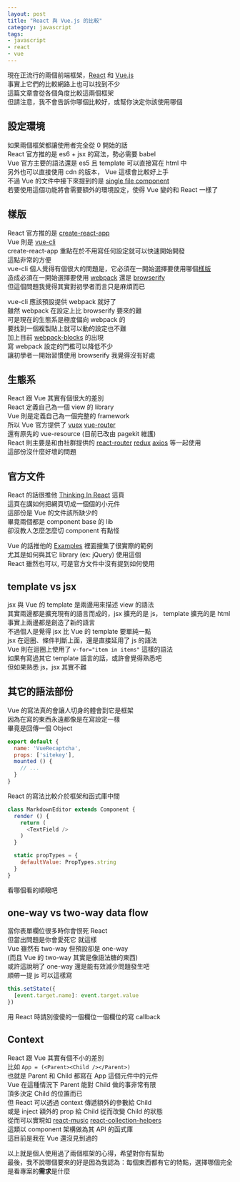 ```yaml
---
layout: post
title: "React 與 Vue.js 的比較"
category: javascript
tags:
- javascript
- react
- vue
---
```

現在正流行的兩個前端框架，[React](react) 和 [Vue.js](vue)  
事實上它們的比較網路上也可以找到不少  
這篇文章會從各個角度比較這兩個框架  
但請注意，我不會告訴你哪個比較好，或幫你決定你該使用哪個  

[react]: https://facebook.github.io/react/
[vue]: https://vuejs.org/

<!-- more -->

## 設定環境 ##
如果兩個框架都讓使用者完全從 0 開始的話  
React 官方推的是 es6 + jsx 的寫法，勢必需要 babel  
Vue 官方主要的語法還是 es5 且 template 可以直接寫在 html 中  
另外也可以直接使用 cdn 的版本， Vue 這樣會比較好上手  
不過 Vue 的文件中接下來提到的是 [single file component](single-file-component)  
若要使用這個功能將會需要額外的環境設定，使得 Vue 變的和 React 一樣了  

[single-file-component]: https://vuejs.org/v2/guide/single-file-components.html

## 樣版 ##
React 官方推的是 [create-react-app](create-react-app)  
Vue 則是 [vue-cli](vue-cli)  
create-react-app 重點在於不用寫任何設定就可以快速開始開發  
這點非常的方便  
vue-cli 個人覺得有個很大的問題是，它必須在一開始選擇要使用哪個[樣版](vuejs-templates)  
造成必須在一開始選擇要使用 [webpack](webpack) 還是 [browserify](browserify)  
但這個問題我覺得其實對初學者而言只是麻煩而已  

[create-react-app]: https://github.com/facebookincubator/create-react-app
[vue-cli]: https://github.com/vuejs/vue-cli
[vuejs-templates]: https://github.com/vuejs-templates
[webpack]: https://webpack.js.org/
[browserify]: http://browserify.org/

vue-cli 應該預設提供 webpack 就好了  
雖然 webpack 在設定上比 browserify 要來的難  
可是現在的生態系是極度偏向 webpack 的  
要找到一個複製貼上就可以動的設定也不難  
加上目前 [webpack-blocks](webpack-blocks) 的出現  
寫 webpack 設定的門檻可以降低不少  
讓初學者一開始習慣使用 browserify 我覺得沒有好處  

[webpack-blocks]: https://github.com/andywer/webpack-blocks

## 生態系 ##
React 跟 Vue 其實有個很大的差別  
React 定義自己為一個 view 的 library  
Vue 則是定義自己為一個完整的 framework  
所以 Vue 官方提供了 [vuex](vuex) [vue-router](vue-router)  
還有原先的 vue-resource (目前已改由 pagekit 維護)  
React 則主要是和由社群提供的 [react-router](react-router) [redux](redux) [axios](axios) 等一起使用  
這部份沒什麼好壞的問題  

[vuex]: https://github.com/vuejs/vuex
[vue-router]: https://github.com/vuejs/vue-router
[react-router]: https://github.com/ReactTraining/react-router
[redux]: https://github.com/reactjs/redux
[axios]: https://github.com/mzabriskie/axios

## 官方文件 ##
React 的話很推他 [Thinking In React](thinking-in-react) 這頁  
這頁在講如何把網頁切成一個個的小元件  
這部份是 Vue 的文件該所缺少的  
畢竟兩個都是 component base 的 lib  
卻沒教人怎麼怎麼切 component 有點怪  

[thinking-in-react]: https://facebook.github.io/react/docs/thinking-in-react.html

Vue 的話推他的 [Examples](vue-examples) 裡面搜集了很實際的範例  
尤其是如何與其它 library (ex: jQuery) 使用這個  
React 雖然也可以, 可是官方文件中沒有提到如何使用  

[vue-examples]: https://vuejs.org/v2/examples/

## template vs jsx ##
jsx 與 Vue 的 template 是兩邊用來描述 view 的語法  
其實兩邊都是擴充現有的語言而成的，jsx 擴充的是 js， template 擴充的是 html  
事實上兩邊都是創造了新的語言  
不過個人是覺得 jsx 比 Vue 的 template 要單純一點  
jsx 在迴圈、條件判斷上面，還是直接延用了 js 的語法  
Vue 則在迴圈上使用了 `v-for="item in items"` 這樣的語法  
如果有寫過其它 template 語言的話，或許會覺得熟悉吧  
但如果熟悉 js，jsx 其實不難  

## 其它的語法部份 ##
Vue 的寫法真的會讓人切身的體會到它是框架  
因為在寫的東西永遠都像是在寫設定一樣  
畢竟是回傳一個 Object  
```javascript
export default {
  name: 'VueRecaptcha',
  props: ['sitekey'],
  mounted () {
    // ...
  }
}
```

React 的寫法比較介於框架和函式庫中間  
```javascript
class MarkdownEditor extends Component {
  render () {
    return (
      <TextField />
    )
  }

  static propTypes = {
    defaultValue: PropTypes.string
  }
}
```

看哪個看的順眼吧  

## one-way vs two-way data flow ##
當你表單欄位很多時你會恨死 React  
但當出問題是你會愛死它 就這樣  
Vue 雖然有 two-way 但預設卻是 one-way  
(而且 Vue 的 two-way 其實是像語法糖的東西)  
或許這說明了 one-way 還是能有效減少問題發生吧  
順帶一提 js 可以這樣寫  
```javascript
this.setState({
  [event.target.name]: event.target.value
})
```
用 React 時請別傻傻的一個欄位一個欄位的寫 callback  

## Context ##
React 跟 Vue 其實有個不小的差別  
比如 `App = (<Parent><Child /></Parent>)`  
也就是 Parent 和 Child 都寫在 App 這個元件中的元件  
Vue 在這種情況下 Parent 能對 Child 做的事非常有限  
頂多決定 Child 的位置而已  
但 React 可以透過 context 傳遞額外的參數給 Child  
或是 inject 額外的 prop 給 Child 從而改變 Child 的狀態  
從而可以實現如 [react-music](react-music) [react-collection-helpers](react-collection-helper)  
這類以 component 架構做為其 API 的函式庫  
這目前是我在 Vue 還沒見到過的  

[react-music]: https://github.com/FormidableLabs/react-music
[react-collection-helpers]: https://github.com/joshwcomeau/react-collection-helpers

以上就是個人使用過了兩個框架的心得，希望對你有幫助  
最後，我不說哪個要來的好是因為我認為：每個東西都有它的特點，選擇哪個完全是看專案的**需求**是什麼  

